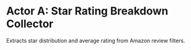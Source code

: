 # Actor A: Star Rating Breakdown Collector

Extracts star distribution and average rating from Amazon review filters.
